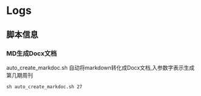 # Logs


## 脚本信息

### MD生成Docx文档
auto_create_markdoc.sh
自动将markdown转化成Docx文档,入参数字表示生成第几期周刊
```
sh auto_create_markdoc.sh 27
```